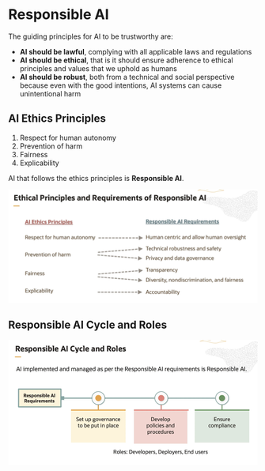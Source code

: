 # Responsible AI

The guiding principles for AI to be trustworthy are:
- **AI should be lawful**, complying with all applicable laws and regulations
- **AI should be ethical**, that is it should ensure adherence to ethical principles and values that we uphold as humans
- **AI should be robust**, both from a technical and social perspective because even with the good intentions, AI systems can cause unintentional harm

## AI Ethics Principles


1. Respect for human autonomy
2. Prevention of harm
3. Fairness
4. Explicability


AI that follows the ethics principles is **Responsible AI**.

![Responsible AI](../images/responsible_ai.png)

## Responsible AI Cycle and Roles

![Responsible AI Cycle and Roles](../images/responsible_ai_cycle.png)